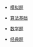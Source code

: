 * [模拟题](algorithmnotes/simulation)

* [算法基础](algorithmnotes/base)

* [数学题](algorithmnotes/math)

* [经典题](algorithmnotes/question)

  

